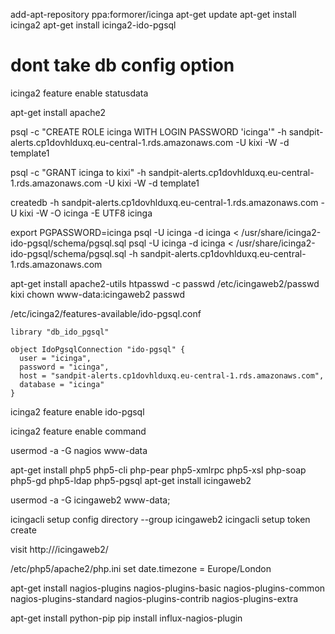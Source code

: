 add-apt-repository ppa:formorer/icinga
apt-get update
apt-get install icinga2
apt-get install icinga2-ido-pgsql
# dont take db config option

icinga2 feature enable statusdata

apt-get install apache2

psql -c "CREATE ROLE icinga WITH LOGIN PASSWORD 'icinga'" -h
sandpit-alerts.cp1dovhlduxq.eu-central-1.rds.amazonaws.com -U kixi -W -d template1

psql -c "GRANT icinga to kixi" -h
sandpit-alerts.cp1dovhlduxq.eu-central-1.rds.amazonaws.com -U kixi -W -d template1

createdb -h sandpit-alerts.cp1dovhlduxq.eu-central-1.rds.amazonaws.com -U kixi -W -O icinga -E UTF8 icinga

export PGPASSWORD=icinga
psql -U icinga -d icinga < /usr/share/icinga2-ido-pgsql/schema/pgsql.sql
psql -U icinga -d icinga < /usr/share/icinga2-ido-pgsql/schema/pgsql.sql -h sandpit-alerts.cp1dovhlduxq.eu-central-1.rds.amazonaws.com

apt-get install apache2-utils
htpasswd -c passwd /etc/icingaweb2/passwd kixi
chown www-data:icingaweb2 passwd

/etc/icinga2/features-available/ido-pgsql.conf
```
library "db_ido_pgsql"

object IdoPgsqlConnection "ido-pgsql" {
  user = "icinga",
  password = "icinga",
  host = "sandpit-alerts.cp1dovhlduxq.eu-central-1.rds.amazonaws.com",
  database = "icinga"
}
```

icinga2 feature enable ido-pgsql

icinga2 feature enable command

usermod -a -G nagios www-data

apt-get install php5 php5-cli php-pear php5-xmlrpc php5-xsl php-soap php5-gd php5-ldap php5-pgsql
apt-get install icingaweb2

usermod -a -G icingaweb2 www-data;

icingacli setup config directory --group icingaweb2
icingacli setup token create

visit http://<ELB>/icingaweb2/

/etc/php5/apache2/php.ini
set
date.timezone = Europe/London

apt-get install nagios-plugins nagios-plugins-basic nagios-plugins-common nagios-plugins-standard nagios-plugins-contrib nagios-plugins-extra

apt-get install python-pip
pip install influx-nagios-plugin
